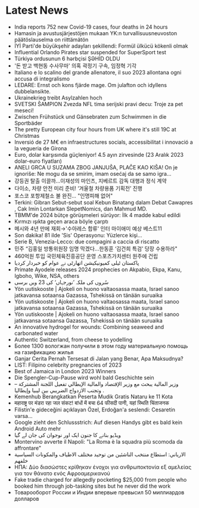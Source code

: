 # Latest News
-  India reports 752 new Covid-19 cases, four deaths in 24 hours
-  Hamasin ja avustusjärjestöjen mukaan YK:n turvallisuusneuvoston päätöslauselma on riittämätön
-  İYİ Parti'de büyükşehir adayları şekillendi: Formül ülkücü kökenli olmak
-  Influential Orlando Pirates star suspended for SuperSport test
-  Türkiyə ordusunun 6 hərbçisi ŞƏHİD OLDU
-  '돈 받고 백현동 수사무마' 의혹 곽정기 구속, 임정혁 기각
-  Italiano e lo scalino del grande allenatore, il suo 2023 allontana ogni accusa di integralismo
-  LEDARE: Ernst och kons fjärde mage. Om julafton och idyllens dubbelansikte.
-  Ukrainekrieg treibt Asylzahlen hoch
-  SVETSKI ŠAMPION Zvezda NFL tima serijski pravi decu: Troje za pet meseci!
-  Zwischen Frühstück und Gänsebraten zum Schwimmen in die Sportbäder
-  The pretty European city four hours from UK where it's still 19C at Christmas
-  Inversió de 27 M€ en infraestructures socials, accessibilitat i innovació a la vegueria de Girona
-  Euro, dolar karşısında güçleniyor! 4.5 ayın zirvesinde (23 Aralık 2023 dolar-euro fiyatları)
-  ANELI GRCA U SUZAMA ZBOG JANJUŠA, PLAČE KAO KIŠA! On je ignoriše: Ne mogu da se smirim, imam osećaj da se samo igra...
-  강등권 탈출 이끌까…이재성의 마인츠, 지베르트 감독 대행과 정식 계약
-  다이소, 차량 안전 미리 준비! ‘겨울철 차량용품 기획전’ 진행
-  포스코 포항제철소 불 완진… "인명피해 없어"
-  Terkini: Gibran Sebut-sebut soal Kebun Binatang dalam Debat Cawapres , Cak Imin Lontarkan SlepetNomics, dan Mahmud MD.
-  TBMM'de 2024 bütçe görüşmeleri sürüyor: İlk 4 madde kabul edildi
-  Kırmızı ışıkta geçen araca böyle çarptı
-  메시와 4년 만에 재회→'수아레스 합류' 인터 마이애미 예상 베스트11
-  Son dakika! 81 ilde 'Sis' Operasyonu: Yüzlerce kişi...
-  Serie B, Venezia-Lecco: due compagini a caccia di riscatto
-  민주 “김홍일 방통위원장 임명 막겠다…한동훈 ‘김건희 특검’ 당장 수용하라"
-  460억원 투입 국민체육진흥공단 운영 스포츠가치센터 원주에 건립
-  پاکستان ٹیلی کمیونیکیشن اتھارٹی نے عوام کو خبردار کردیا
-  Primate Ayodele releases 2024 prophecies on Akpabio, Ekpa, Kanu, Igboho, Wike, NSA, others
-  سُروں کی ملکہ ’نورجہاں‘ کی 23 ویں برسی
-  Yön uutiskooste | Ajokeli on huono valtaosassa maata, Israel sanoo jatkavansa sotaansa Gazassa, Tshekissä on tänään suruaika
-  Yön uutiskooste | Ajokeli on huono valtaosassa maata, Israel sanoo jatkavansa sotaansa Gazassa, Tshekissä on tänään suruaika
-  Yön uutiskooste | Ajokeli on huono valtaosassa maata, Israel sanoo jatkavansa sotaansa Gazassa, Tshekissä on tänään suruaika
-  An innovative hydrogel for wounds: Combining seaweed and carbonated water
-  Authentic Switzerland, from cheese to yodelling
-  Более 1300 вологжан получили в этом году материальную помощь на газификацию жилья
-  Ganjar Cerita Pernah Tersesat di Jalan yang Benar, Apa Maksudnya?
-  LIST: Filipino celebrity pregnancies of 2023
-  Best of Jamaica in London 2023 Winners
-  Die Spengler-Cup-Pause wird wohl bald Geschichte sein
-  – وزير المالية يبحث مع وزير الإقتصاد والمالية الإيطالي تفعيل اللجنة المشتركة وتجنب الازدواج الضريبي بين ليبيا وإيطاليا .
-  Kemenhub Berangkatkan Peserta Mudik Gratis Nataru ke 11 Kota
-  महाराष्ट्र पर मंडरा रहा जल संकट! बांधों में बचा 64 फीसदी पानी, यहां स्थिति चिंताजनक
-  Filistin'e gideceğini açıklayan Özel, Erdoğan'a seslendi: Cesaretin varsa...
-  Google zieht den Schlussstrich: Auf diesen Handys gibt es bald kein Android Auto mehr
-  ویڈیو بنانے کا جنون ایک اور نوجوان کی جان لے گیا
-  Montervino avverte il Napoli: "La Roma è la squadra più scomoda da affrontare"
-  الارياني: استطاع منتخب الناشئين من توحيد مختلف الاطياف والمكونات السياسية خلفهم
-  ΗΠΑ: Δύο διασώστες κρίθηκαν ένοχοι για ανθρωποκτονία εξ αμελείας για τον θάνατο ενός Αφροαμερικανού
-  Fake tradie charged for allegedly pocketing $25,000 from people who booked him through job-tasking sites but he never did the work
-  Товарооборот России и Индии впервые превысил 50 миллиардов долларов
